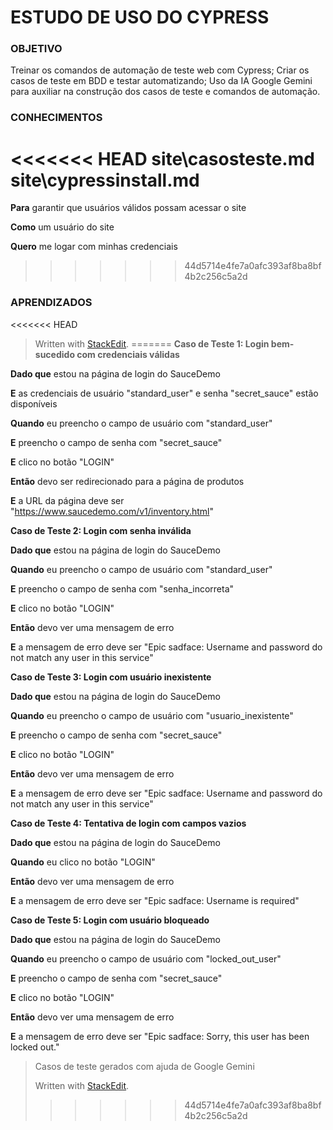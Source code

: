# ESTUDO DE USO DO CYPRESS #
  

###  OBJETIVO

Treinar os comandos de automação de teste web com Cypress;
Criar os casos de teste em BDD e testar automatizando;
Uso da IA Google Gemini para auxiliar na construção dos casos de teste e comandos de automação.

### CONHECIMENTOS

<<<<<<< HEAD
site\casosteste.md
site\cypressinstall.md
=======
**Para** garantir que usuários válidos possam acessar o site

**Como** um usuário do site

**Quero** me logar com minhas credenciais
>>>>>>> 44d5714e4fe7a0afc393af8ba8bf4b2c256c5a2d

### APRENDIZADOS

<<<<<<< HEAD
> Written with [StackEdit](https://stackedit.io/).
=======
**Caso de Teste 1: Login bem-sucedido com credenciais válidas**

**Dado que** estou na página de login do SauceDemo

**E** as credenciais de usuário "standard_user" e senha "secret_sauce" estão disponíveis

**Quando** eu preencho o campo de usuário com "standard_user"

**E** preencho o campo de senha com "secret_sauce"

**E** clico no botão "LOGIN"

**Então** devo ser redirecionado para a página de produtos

**E** a URL da página deve ser "https://www.saucedemo.com/v1/inventory.html"

**Caso de Teste 2: Login com senha inválida**

**Dado que** estou na página de login do SauceDemo

**Quando** eu preencho o campo de usuário com "standard_user"

**E** preencho o campo de senha com "senha_incorreta"

**E** clico no botão "LOGIN"

**Então** devo ver uma mensagem de erro

**E** a mensagem de erro deve ser "Epic sadface: Username and password do not match any user in this service"

**Caso de Teste 3: Login com usuário inexistente**

**Dado que** estou na página de login do SauceDemo

**Quando** eu preencho o campo de usuário com "usuario_inexistente"

**E** preencho o campo de senha com "secret_sauce"

**E** clico no botão "LOGIN"

**Então** devo ver uma mensagem de erro

**E** a mensagem de erro deve ser "Epic sadface: Username and password do not match any user in this service"

**Caso de Teste 4: Tentativa de login com campos vazios**

**Dado que** estou na página de login do SauceDemo

**Quando** eu clico no botão "LOGIN"

**Então** devo ver uma mensagem de erro

**E** a mensagem de erro deve ser "Epic sadface: Username is required"

**Caso de Teste 5: Login com usuário bloqueado**

**Dado que** estou na página de login do SauceDemo

**Quando** eu preencho o campo de usuário com "locked_out_user"

**E** preencho o campo de senha com "secret_sauce"

**E** clico no botão "LOGIN"

**Então** devo ver uma mensagem de erro

**E** a mensagem de erro deve ser "Epic sadface: Sorry, this user has been locked out."

 

>Casos de teste gerados com ajuda de Google Gemini
>
> Written with [StackEdit](https://stackedit.io/).
>>>>>>> 44d5714e4fe7a0afc393af8ba8bf4b2c256c5a2d
